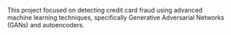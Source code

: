 This project focused on detecting credit card fraud using advanced machine learning techniques, specifically Generative Adversarial Networks (GANs) and autoencoders.
